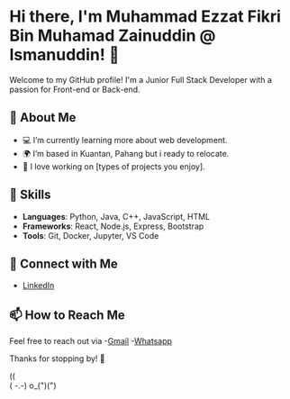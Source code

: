# Hi there, I'm Muhammad Ezzat Fikri Bin Muhamad Zainuddin @ Ismanuddin! 👋

Welcome to my GitHub profile! I'm a Junior Full Stack Developer with a passion for Front-end or Back-end.

## 🌱 About Me

- 💻 I’m currently learning more about web development.
- 🌍 I’m based in Kuantan, Pahang but i ready to relocate.
- 🎨 I love working on [types of projects you enjoy].

## 🔧 Skills

- **Languages**: Python, Java, C++, JavaScript, HTML
- **Frameworks**: React, Node.js, Express, Bootstrap
- **Tools**: Git, Docker, Jupyter, VS Code

## 🤝 Connect with Me

- [LinkedIn](https://www.linkedin.com/in/ezzat-fikri-9a3589317/)

## 📫 How to Reach Me

Feel free to reach out via 
-[Gmail](ezzatfikri29@gmail.com)
-[Whatsapp](https://wa.me/601161151298)

Thanks for stopping by! 🚀

   (\(\
   ( -.-)
   o_(")(")
